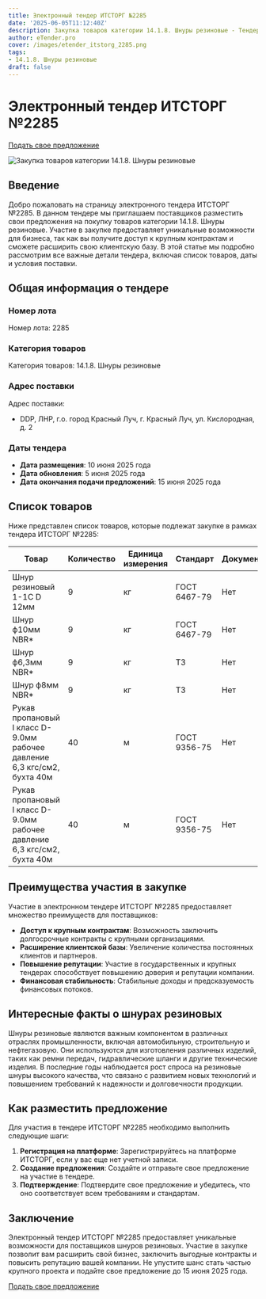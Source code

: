 ```yaml
---
title: Электронный тендер ИТСТОРГ №2285
date: '2025-06-05T11:12:40Z'
description: Закупка товаров категории 14.1.8. Шнуры резиновые - Тендер №2285
author: eTender.pro
cover: /images/etender_itstorg_2285.png
tags:
- 14.1.8. Шнуры резиновые
draft: false
---
```

# Электронный тендер ИТСТОРГ №2285

[Подать свое предложение](https://itstorg.ru/tender-2285?utm_source=etender)

![Закупка товаров категории 14.1.8. Шнуры резиновые](/images/etender_itstorg_2285.png)

## Введение

Добро пожаловать на страницу электронного тендера ИТСТОРГ №2285. В данном тендере мы приглашаем поставщиков разместить свои предложения на покупку товаров категории 14.1.8. Шнуры резиновые. Участие в закупке предоставляет уникальные возможности для бизнеса, так как вы получите доступ к крупным контрактам и сможете расширить свою клиентскую базу. В этой статье мы подробно рассмотрим все важные детали тендера, включая список товаров, даты и условия поставки.

## Общая информация о тендере

### Номер лота

Номер лота: 2285

### Категория товаров

Категория товаров: 14.1.8. Шнуры резиновые

### Адрес поставки

Адрес поставки:
- DDP, ЛНР, г.о. город Красный Луч, г. Красный Луч, ул. Кислородная, д. 2

### Даты тендера

- **Дата размещения**: 10 июня 2025 года
- **Дата обновления**: 5 июня 2025 года
- **Дата окончания подачи предложений**: 15 июня 2025 года

## Список товаров

Ниже представлен список товаров, которые подлежат закупке в рамках тендера ИТСТОРГ №2285:

| Товар                                                                 | Количество | Единица измерения | Стандарт                 | Документы |
|----------------------------------------------------------------------|------------|--------------------|---------------------------|-----------|
| Шнур резиновый 1-1С D 12мм                                          | 9          | кг                 | ГОСТ 6467-79              | Нет       |
| Шнур ф10мм NBR*                                                     | 9          | кг                 | ГОСТ 6467-79              | Нет       |
| Шнур ф6,3мм NBR*                                                    | 9          | кг                 | ТЗ                        | Нет       |
| Шнур ф8мм NBR*                                                      | 9          | кг                 | ТЗ                        | Нет       |
| Рукав пропановый I класс D- 9.0мм рабочее давление 6,3 кгс/см2, бухта 40м | 40         | м                  | ГОСТ 9356-75              | Нет       |
| Рукав пропановый I класс D- 9.0мм рабочее давление 6,3 кгс/см2, бухта 40м | 40         | м                  | ГОСТ 9356-75              | Нет       |

## Преимущества участия в закупке

Участие в электронном тендере ИТСТОРГ №2285 предоставляет множество преимуществ для поставщиков:

- **Доступ к крупным контрактам**: Возможность заключить долгосрочные контракты с крупными организациями.
- **Расширение клиентской базы**: Увеличение количества постоянных клиентов и партнеров.
- **Повышение репутации**: Участие в государственных и крупных тендерах способствует повышению доверия и репутации компании.
- **Финансовая стабильность**: Стабильные доходы и предсказуемость финансовых потоков.

## Интересные факты о шнурах резиновых

Шнуры резиновые являются важным компонентом в различных отраслях промышленности, включая автомобильную, строительную и нефтегазовую. Они используются для изготовления различных изделий, таких как ремни передач, гидравлические шланги и другие технические изделия. В последние годы наблюдается рост спроса на резиновые шнуры высокого качества, что связано с развитием новых технологий и повышением требований к надежности и долговечности продукции.

## Как разместить предложение

Для участия в тендере ИТСТОРГ №2285 необходимо выполнить следующие шаги:

1. **Регистрация на платформе**: Зарегистрируйтесь на платформе ИТСТОРГ, если у вас еще нет учетной записи.
2. **Создание предложения**: Создайте и отправьте свое предложение на участие в тендере.
3. **Подтверждение**: Подтвердите свое предложение и убедитесь, что оно соответствует всем требованиям и стандартам.

## Заключение

Электронный тендер ИТСТОРГ №2285 предоставляет уникальные возможности для поставщиков шнуров резиновых. Участие в закупке позволит вам расширить свой бизнес, заключить выгодные контракты и повысить репутацию вашей компании. Не упустите шанс стать частью крупного проекта и подайте свое предложение до 15 июня 2025 года.

[Подать свое предложение](https://itstorg.ru/tender-2285?utm_source=etender)